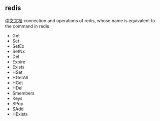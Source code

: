 ## redis
[中文文档](https://github.com/ruilisi/go-pangu/blob/master/redis/READMECN.md)
connection and operations of redis, whose name is equivalent to the command in redis
- Get
- Set
- SetEx
- SetNx
- Del
- Expire
- Exists
- HSet
- HGetAll
- HGet
- HDel
- Smembers
- Keys
- SPop
- SAdd
- HExists
